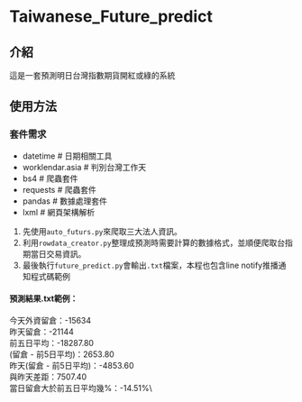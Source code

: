 # Taiwanese_Future_predict
## 介紹
這是一套預測明日台灣指數期貨開紅或綠的系統

## 使用方法
### 套件需求
- datetime # 日期相關工具
- worklendar.asia # 判別台灣工作天
- bs4 # 爬蟲套件
- requests # 爬蟲套件
- pandas # 數據處理套件
- lxml # 網頁架構解析
1.  先使用`auto_futurs.py`來爬取三大法人資訊。
2.  利用`rowdata_creator.py`整理成預測時需要計算的數據格式，並順便爬取台指期當日交易資訊。
3.  最後執行`future_predict.py`會輸出`.txt`檔案，本程也包含line notify推播通知程式碼範例

#### 預測結果.txt範例：
今天外資留倉：-15634\
昨天留倉：-21144\
前五日平均：-18287.80\
(留倉 - 前5日平均)：2653.80\
昨天(留倉 - 前5日平均)：-4853.60\
與昨天差距：7507.40\
當日留倉大於前五日平均幾%：-14.51%\
